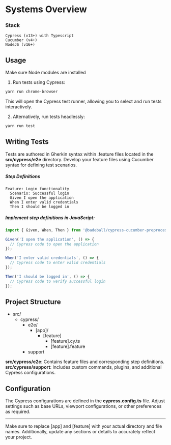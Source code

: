 # Systems Overview

### Stack

```
Cypress (v13+) with Typescript
Cucumber (v4+)
NodeJS (v16+)
```

## Usage

Make sure Node modules are installed

1. Run tests using Cypress:

```bash
yarn run chrome-browser
```

This will open the Cypress test runner, allowing you to select and run tests interactively.

2. Alternatively, run tests headlessly:

```bash
yarn run test
```

## Writing Tests

Tests are authored in Gherkin syntax within .feature files located in the **src/cypress/e2e** directory. Develop your feature files using Cucumber syntax for defining test scenarios.

##### Step Definitions

```feature
Feature: Login functionality
  Scenario: Successful login
  Given I open the application
  When I enter valid credentials
  Then I should be logged in
```

##### Implement step definitions in JavaScript:

```js
import { Given, When, Then } from '@badeball/cypress-cucumber-preprocessor';

Given('I open the application', () => {
  // Cypress code to open the application
});

When('I enter valid credentials', () => {
  // Cypress code to enter valid credentials
});

Then('I should be logged in', () => {
  // Cypress code to verify successful login
});
```

## Project Structure

- src/
  - cypress/
    - e2e/
      - [app]/
        - [feature]
          - [feature].cy.ts
          - [feature].feature
    - support

**src/cypress/e2e**: <span>Contains feature files and corresponding step definitions.</span>
**src/cypress/support**: <span>Includes custom commands, plugins, and additional Cypress configurations.</span>

## Configuration

The Cypress configurations are defined in the **cypress.config.ts** file. Adjust settings such as base URLs, viewport configurations, or other preferences as required.

---

Make sure to replace [app] and [feature] with your actual directory and file names. Additionally, update any sections or details to accurately reflect your project.

